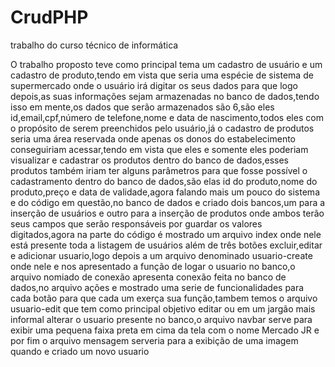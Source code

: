 # CrudPHP
trabalho do curso técnico de informática

 O trabalho proposto teve como principal tema um cadastro de usuário e um cadastro de
 produto,tendo em vista que seria uma espécie de sistema de supermercado onde o
 usuário irá digitar os seus dados para que logo depois,as suas informações sejam
 armazenadas no banco de dados,tendo isso em mente,os dados que serão
 armazenados são 6,são eles id,email,cpf,número de telefone,nome e data de
 nascimento,todos eles com o propósito de serem preenchidos pelo usuário,já o
 cadastro de produtos seria uma área reservada onde apenas os donos do
 estabelecimento conseguiriam acessar,tendo em vista que eles e somente eles
 poderiam visualizar e cadastrar os produtos dentro do banco de dados,esses produtos
 também iriam ter alguns parâmetros para que fosse possível o cadastramento dentro
 do banco de dados,são elas id do produto,nome do produto,preço e data de validade,agora falando
 mais um pouco do sistema e do código em questão,no banco de dados e criado dois
 bancos,um para a inserção de usuários e outro para a inserção de produtos onde
 ambos terão seus campos que serão responsáveis por guardar os valores
 digitados,agora na parte do código é mostrado um arquivo index onde nele está
 presente toda a listagem de usuários além de três botões excluir,editar e adicionar
 usuario,logo depois a um arquivo denominado usuario-create onde nele e nos
 apresentado a função de logar o usuario no banco,o arquivo nomiado de conexão
 apresenta conexão feita no banco de dados,no arquivo ações e mostrado uma serie de
 funcionalidades para cada botão para que cada um exerça sua função,tambem temos o
 arquivo usuario-edit que tem como principal objetivo editar ou em um jargão mais
 informal alterar o usuario presente no banco,o arquivo navbar serve para exibir uma
 pequena faixa preta em cima da tela com o nome Mercado JR e por fim o arquivo
 mensagem serveria para a exibição de uma imagem quando e criado um novo usuario

